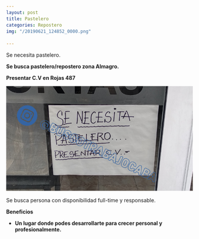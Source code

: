 ```yaml
---
layout: post
title: Pastelero
categories: Repostero
img: "/20190621_124852_0000.png"

---
```

Se necesita pastelero.

**Se busca pastelero/repostero zona Almagro.**

**Presentar C.V en Rojas 487**

![](/images/Adobe_Post_20190621_133330.png)

Se busca persona con disponibilidad full-time y responsable.

**Beneficios**

* **Un lugar donde podes desarrollarte para crecer personal y profesionalmente.**